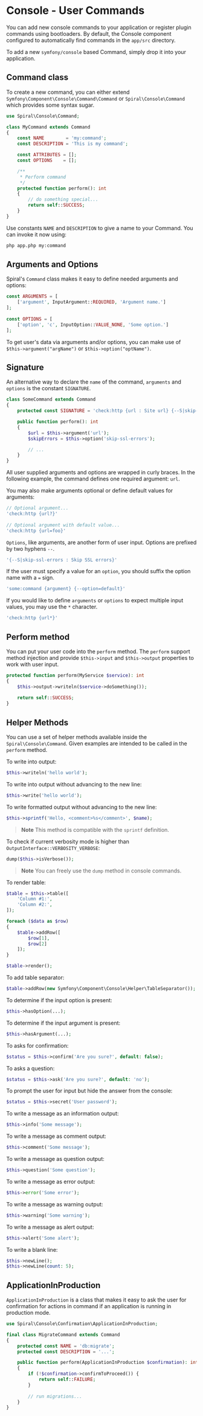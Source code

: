 # Console - User Commands

You can add new console commands to your application or register plugin commands using bootloaders. By default, the
Console component configured to automatically find commands in the `app/src` directory.

To add a new `symfony/console` based Command, simply drop it into your application.

## Command class

To create a new command, you can either extend `Symfony\Component\Console\Command\Command` or `Spiral\Console\Command`
which provides some syntax sugar.

```php
use Spiral\Console\Command;

class MyCommand extends Command
{
    const NAME        = 'my:command';
    const DESCRIPTION = 'This is my command';

    const ATTRIBUTES = [];
    const OPTIONS    = [];

    /**
     * Perform command
     */
    protected function perform(): int
    {
        // do something special...
        return self::SUCCESS;
    }
}
```

Use constants `NAME` and `DESCRIPTION` to give a name to your Command. You can invoke it now using:

```bash
php app.php my:command 
```

## Arguments and Options

Spiral's `Command` class makes it easy to define needed arguments and options:

```php
const ARGUMENTS = [
    ['argument', InputArgument::REQUIRED, 'Argument name.']
];
    
const OPTIONS = [
    ['option', 'c', InputOption::VALUE_NONE, 'Some option.']
];
```

To get user's data via arguments and/or options, you can make use of `$this->argument("argName")` or
`$this->option("optName")`.

## Signature

An alternative way to declare the `name` of the command, `arguments` and `options` is the constant `SIGNATURE`.

```php
class SomeCommand extends Command 
{
    protected const SIGNATURE = 'check:http {url : Site url} {--S|skip-ssl-errors : Skip SSL errors}';

    public function perform(): int
    {
        $url = $this->argument('url');
        $skipErrors = $this->option('skip-ssl-errors');

        // ...
    }
}
```

All user supplied arguments and options are wrapped in curly braces. In the following example, the command defines one 
required argument: `url`.

You may also make arguments optional or define default values for arguments:

```php
// Optional argument...
'check:http {url?}'
 
// Optional argument with default value...
'check:http {url=foo}'
```

`Options`, like arguments, are another form of user input. Options are prefixed by two hyphens `--`.

```php
'{--S|skip-ssl-errors : Skip SSL errors}'
```

If the user must specify a value for an `option`, you should suffix the option name with a `=` sign.

```php
'some:command {argument} {--option=default}'
```

If you would like to define `arguments` or `options` to expect multiple input values, you may use the `*` character.

```php
'check:http {url*}'
```

## Perform method

You can put your user code into the `perform` method. The `perform` support method injection and provide `$this->input`
and `$this->output` properties to work with user input.

```php
protected function perform(MyService $service): int
{
    $this->output->writeln($service->doSomething());
    
    return self::SUCCESS;
}
```

## Helper Methods

You can use a set of helper methods available inside the `Spiral\Console\Command`. Given examples are intended to be
called in the `perform` method.

To write into output:

```php
$this->writeln('hello world');
```

To write into output without advancing to the new line:

```php
$this->write('hello world');
```

To write formatted output without advancing to the new line:

```php
$this->sprintf('Hello, <comment>%s</comment>', $name);
```

> **Note**
> This method is compatible with the `sprintf` definition.

To check if current verbosity mode is higher than `OutputInterface::VERBOSITY_VERBOSE`:

```php
dump($this->isVerbose());
```

> **Note**
> You can freely use the `dump` method in console commands.

To render table:

```php
$table = $this->table([
    'Column #1:',
    'Column #2:',
]);

foreach ($data as $row)
{
    $table->addRow([
        $row[1],
        $row[2]
    ]);
}

$table->render();
```

To add table separator:

```php
$table->addRow(new Symfony\Component\Console\Helper\TableSeparator());
```

To determine if the input option is present:

```php
$this->hasOption(...);
```

To determine if the input argument is present:

```php
$this->hasArgument(...);
```

To asks for confirmation:

```php
$status = $this->confirm('Are you sure?', default: false);
```

To asks a question:

```php
$status = $this->ask('Are you sure?', default: 'no');
```

To prompt the user for input but hide the answer from the console:

```php
$status = $this->secret('User password');
```

To write a message as an information output:

```php
$this->info('Some message');
```

To write a message as comment output:

```php
$this->comment('Some message');
```

To write a message as question output:

```php
$this->question('Some question');
```

To write a message as error output:

```php
$this->error('Some error');
```

To write a message as warning output:

```php
$this->warning('Some warning');
```

To write a message as alert output:

```php
$this->alert('Some alert');
```

To write a blank line:

```php
$this->newLine();
$this->newLine(count: 5);
```

## ApplicationInProduction

`ApplicationInProduction` is a class that makes it easy to ask the user for confirmation for actions in command if 
an application is running in production mode.

```php
use Spiral\Console\Confirmation\ApplicationInProduction;

final class MigrateCommand extends Command
{
    protected const NAME = 'db:migrate';
    protected const DESCRIPTION = '...';

    public function perform(ApplicationInProduction $confirmation): int
    {
        if (!$confirmation->confirmToProceed()) {
            return self::FAILURE;
        }
        
        // run migrations...
    }
}
```
